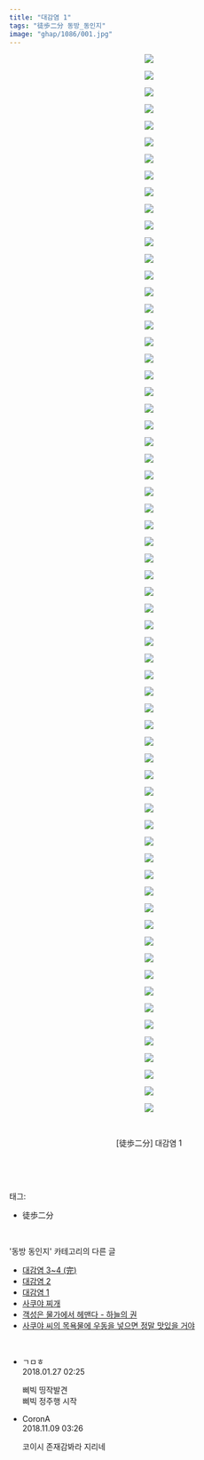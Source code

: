 ```yaml
---
title: "대감염 1"
tags: "徒歩二分 동방_동인지"
image: "ghap/1086/001.jpg"
---
```

<div class="article">
<p style="text-align: center; clear: none; float: none;"><img src="{{ site.nasurl }}/ghap/1086/001.jpg"/></p>
<p style="text-align: center; clear: none; float: none;"><img src="{{ site.nasurl }}/ghap/1086/002.jpg"/></p>
<p style="text-align: center; clear: none; float: none;"><img src="{{ site.nasurl }}/ghap/1086/003.jpg"/></p>
<p style="text-align: center; clear: none; float: none;"><img src="{{ site.nasurl }}/ghap/1086/004.jpg"/></p>
<p style="text-align: center; clear: none; float: none;"><img src="{{ site.nasurl }}/ghap/1086/005.jpg"/></p>
<p style="text-align: center; clear: none; float: none;"><img src="{{ site.nasurl }}/ghap/1086/006.jpg"/></p>
<p style="text-align: center; clear: none; float: none;"><img src="{{ site.nasurl }}/ghap/1086/007.jpg"/></p>
<p style="text-align: center; clear: none; float: none;"><img src="{{ site.nasurl }}/ghap/1086/008.jpg"/></p>
<p style="text-align: center; clear: none; float: none;"><img src="{{ site.nasurl }}/ghap/1086/009.jpg"/></p>
<p style="text-align: center; clear: none; float: none;"><img src="{{ site.nasurl }}/ghap/1086/010.jpg"/></p>
<p style="text-align: center; clear: none; float: none;"><img src="{{ site.nasurl }}/ghap/1086/011.jpg"/></p>
<p style="text-align: center; clear: none; float: none;"><img src="{{ site.nasurl }}/ghap/1086/012.jpg"/></p>
<p style="text-align: center; clear: none; float: none;"><img src="{{ site.nasurl }}/ghap/1086/013.jpg"/></p>
<p style="text-align: center; clear: none; float: none;"><img src="{{ site.nasurl }}/ghap/1086/014.jpg"/></p>
<p style="text-align: center; clear: none; float: none;"><img src="{{ site.nasurl }}/ghap/1086/015.jpg"/></p>
<p style="text-align: center; clear: none; float: none;"><img src="{{ site.nasurl }}/ghap/1086/016.jpg"/></p>
<p style="text-align: center; clear: none; float: none;"><img src="{{ site.nasurl }}/ghap/1086/017.jpg"/></p>
<p style="text-align: center; clear: none; float: none;"><img src="{{ site.nasurl }}/ghap/1086/018.jpg"/></p>
<p style="text-align: center; clear: none; float: none;"><img src="{{ site.nasurl }}/ghap/1086/019.jpg"/></p>
<p style="text-align: center; clear: none; float: none;"><img src="{{ site.nasurl }}/ghap/1086/020.jpg"/></p>
<p style="text-align: center; clear: none; float: none;"><img src="{{ site.nasurl }}/ghap/1086/021.jpg"/></p>
<p style="text-align: center; clear: none; float: none;"><img src="{{ site.nasurl }}/ghap/1086/022.jpg"/></p>
<p style="text-align: center; clear: none; float: none;"><img src="{{ site.nasurl }}/ghap/1086/023.jpg"/></p>
<p style="text-align: center; clear: none; float: none;"><img src="{{ site.nasurl }}/ghap/1086/024.jpg"/></p>
<p style="text-align: center; clear: none; float: none;"><img src="{{ site.nasurl }}/ghap/1086/025.jpg"/></p>
<p style="text-align: center; clear: none; float: none;"><img src="{{ site.nasurl }}/ghap/1086/026.jpg"/></p>
<p style="text-align: center; clear: none; float: none;"><img src="{{ site.nasurl }}/ghap/1086/027.jpg"/></p>
<p style="text-align: center; clear: none; float: none;"><img src="{{ site.nasurl }}/ghap/1086/028.jpg"/></p>
<p style="text-align: center; clear: none; float: none;"><img src="{{ site.nasurl }}/ghap/1086/029.jpg"/></p>
<p style="text-align: center; clear: none; float: none;"><img src="{{ site.nasurl }}/ghap/1086/030.jpg"/></p>
<p style="text-align: center; clear: none; float: none;"><img src="{{ site.nasurl }}/ghap/1086/031.jpg"/></p>
<p style="text-align: center; clear: none; float: none;"><img src="{{ site.nasurl }}/ghap/1086/032.jpg"/></p>
<p style="text-align: center; clear: none; float: none;"><img src="{{ site.nasurl }}/ghap/1086/033.jpg"/></p>
<p style="text-align: center; clear: none; float: none;"><img src="{{ site.nasurl }}/ghap/1086/034.jpg"/></p>
<p style="text-align: center; clear: none; float: none;"><img src="{{ site.nasurl }}/ghap/1086/035.jpg"/></p>
<p style="text-align: center; clear: none; float: none;"><img src="{{ site.nasurl }}/ghap/1086/036.jpg"/></p>
<p style="text-align: center; clear: none; float: none;"><img src="{{ site.nasurl }}/ghap/1086/037.jpg"/></p>
<p style="text-align: center; clear: none; float: none;"><img src="{{ site.nasurl }}/ghap/1086/038.jpg"/></p>
<p style="text-align: center; clear: none; float: none;"><img src="{{ site.nasurl }}/ghap/1086/039.jpg"/></p>
<p style="text-align: center; clear: none; float: none;"><img src="{{ site.nasurl }}/ghap/1086/040.jpg"/></p>
<p style="text-align: center; clear: none; float: none;"><img src="{{ site.nasurl }}/ghap/1086/041.jpg"/></p>
<p style="text-align: center; clear: none; float: none;"><img src="{{ site.nasurl }}/ghap/1086/042.jpg"/></p>
<p style="text-align: center; clear: none; float: none;"><img src="{{ site.nasurl }}/ghap/1086/043.jpg"/></p>
<p style="text-align: center; clear: none; float: none;"><img src="{{ site.nasurl }}/ghap/1086/044.jpg"/></p>
<p style="text-align: center; clear: none; float: none;"><img src="{{ site.nasurl }}/ghap/1086/045.jpg"/></p>
<p style="text-align: center; clear: none; float: none;"><img src="{{ site.nasurl }}/ghap/1086/046.jpg"/></p>
<p style="text-align: center; clear: none; float: none;"><img src="{{ site.nasurl }}/ghap/1086/047.jpg"/></p>
<p style="text-align: center; clear: none; float: none;"><img src="{{ site.nasurl }}/ghap/1086/048.jpg"/></p>
<p style="text-align: center; clear: none; float: none;"><img src="{{ site.nasurl }}/ghap/1086/049.jpg"/></p>
<p style="text-align: center; clear: none; float: none;"><img src="{{ site.nasurl }}/ghap/1086/050.jpg"/></p>
<p style="text-align: center; clear: none; float: none;"><img src="{{ site.nasurl }}/ghap/1086/051.jpg"/></p>
<p style="text-align: center; clear: none; float: none;"><img src="{{ site.nasurl }}/ghap/1086/052.jpg"/></p>
<p style="text-align: center; clear: none; float: none;"><img src="{{ site.nasurl }}/ghap/1086/053.jpg"/></p>
<p style="text-align: center; clear: none; float: none;"><img src="{{ site.nasurl }}/ghap/1086/054.jpg"/></p>
<p style="text-align: center; clear: none; float: none;"><img src="{{ site.nasurl }}/ghap/1086/055.jpg"/></p>
<p style="text-align: center; clear: none; float: none;"><img src="{{ site.nasurl }}/ghap/1086/056.jpg"/></p>
<p style="text-align: center; clear: none; float: none;"><img src="{{ site.nasurl }}/ghap/1086/057.jpg"/></p>
<p style="text-align: center; clear: none; float: none;"><img src="{{ site.nasurl }}/ghap/1086/058.jpg"/></p>
<p style="text-align: center; clear: none; float: none;"><img src="{{ site.nasurl }}/ghap/1086/059.jpg"/></p>
<p style="text-align: center; clear: none; float: none;"><img src="{{ site.nasurl }}/ghap/1086/060.jpg"/></p>
<p style="text-align: center; clear: none; float: none;"><img src="{{ site.nasurl }}/ghap/1086/061.jpg"/></p>
<p style="text-align: center; clear: none; float: none;"><img src="{{ site.nasurl }}/ghap/1086/062.jpg"/></p>
<p style="text-align: center; clear: none; float: none;"><img src="{{ site.nasurl }}/ghap/1086/063.jpg"/></p>
<p style="text-align: center; clear: none; float: none;"><img src="{{ site.nasurl }}/ghap/1086/064.jpg"/></p>
<p style="text-align: center; clear: none; float: none;"><br/></p>
<p style="text-align: center; clear: none; float: none;">[徒歩二分] 대감염 1</p>
<p><br/></p>
</div><br/>
<div class="tagTrail">
<p>태그: </p>
<ul>
<li>徒歩二分</li>
</ul>
</div><br/>
<div class="another">
<p>'동방 동인지' 카테고리의 다른 글</p>
<ul>
<li><a href="/2016-07-25-ghap_1088">대감염 3~4 (完)</a></li>
<li><a href="/2016-07-25-ghap_1087">대감염 2</a></li>
<li><a href="/2016-07-25-ghap_1086">대감염 1</a></li>
<li><a href="/2016-07-25-ghap_1085">사쿠야 찌개</a></li>
<li><a href="/2016-07-25-ghap_1084">객성은 물가에서 헤맨다 - 하늘의 권</a></li>
<li><a href="/2016-07-24-ghap_1082">사쿠야 씨의 목욕물에 우동을 넣으면 정말 맛있을 거야</a></li>
</ul>
</div><br/>
<div class="cb_module cb_fluid">
<div class="cb_wrt cb_profile">
<div class="comment">
<ul>
<li class="cb_thumb_off" id="comment15184005">
<div class="cb_comment_area">
<div class="cb_info_area">
<div class="cb_section">
<span class="cb_nick_name">ㄱㅁㅎ</span>
</div>
<div class="cb_section">
<span class="cb_date">2018.01.27 02:25 </span>
</div>
</div>
<div class="cb_dsc_comment">
<p class="cb_dsc">
											삐빅 띵작발견<br/>
삐빅 정주행 시작
										</p>
</div>
</div></li>
<li class="cb_thumb_off" id="comment15370211">
<div class="cb_comment_area">
<div class="cb_info_area">
<div class="cb_section">
<span class="cb_nick_name">CoronA</span>
</div>
<div class="cb_section">
<span class="cb_date">2018.11.09 03:26 </span>
</div>
</div>
<div class="cb_dsc_comment">
<p class="cb_dsc">
											코이시 존재감봐라 지리네
										</p>
</div>
</div></li>
</ul>
</div>
</div><!-- commentList close -->
</div><br/>
